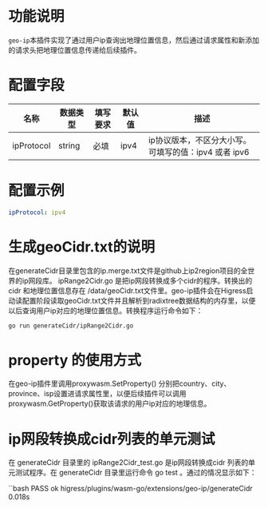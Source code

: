 # 功能说明

`geo-ip`本插件实现了通过用户ip查询出地理位置信息，然后通过请求属性和新添加的请求头把地理位置信息传递给后续插件。

# 配置字段
| 名称            | 数据类型     | 填写要求   |  默认值  | 描述 |
| --------        | --------    | -------- | --------  | -------- |
|  ipProtocol     |  string     |  必填     |   ipv4   |  ip协议版本，不区分大小写。可填写的值：ipv4 或者 ipv6   |

# 配置示例

```yaml
ipProtocol: ipv4
```

# 生成geoCidr.txt的说明

在generateCidr目录里包含的ip.merge.txt文件是github上ip2region项目的全世界的ip网段库。 ipRange2Cidr.go 是把ip网段转换成多个cidr的程序。转换出的cidr 和地理位置信息存在 /data/geoCidr.txt文件里。geo-ip插件会在Higress启动读配置阶段读取geoCidr.txt文件并且解析到radixtree数据结构的内存里，以便以后查询用户ip对应的地理位置信息。转换程序运行命令如下：

```bash
go run generateCidr/ipRange2Cidr.go
```

# property 的使用方式
在geo-ip插件里调用proxywasm.SetProperty() 分别把country、city、province、isp设置进请求属性里，以便后续插件可以调用proxywasm.GetProperty()获取该请求的用户ip对应的地理信息。

# ip网段转换成cidr列表的单元测试
在 generateCidr 目录里的  ipRange2Cidr_test.go  是ip网段转换成cidr 列表的单元测试程序。在 generateCidr 目录里运行命令 go test 。通过的情况显示如下：

``bash
PASS
ok      higress/plugins/wasm-go/extensions/geo-ip/generateCidr  0.018s
```
